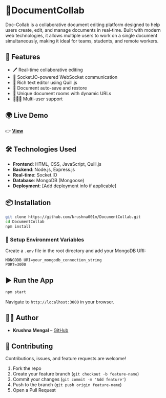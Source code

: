 # 📄DocumentCollab

Doc-Collab is a collaborative document editing platform designed to help users create, edit, and manage documents in real-time. Built with modern web technologies, it allows multiple users to work on a single document simultaneously, making it ideal for teams, students, and remote workers.


## 🚀 Features
- 🖊️ Real-time collaborative editing
- 🧠 Socket.IO-powered WebSocket communication
- 📝 Rich text editor using Quill.js
- 📂 Document auto-save and restore
- 🔐 Unique document rooms with dynamic URLs
- 🧑‍🤝‍🧑 Multi-user support


## 🌍 Live Demo
👉 [**View**](https://doc-collab.lovable.app/)  

## 🛠️ Technologies Used

- **Frontend**: HTML, CSS, JavaScript, Quill.js
- **Backend**: Node.js, Express.js
- **Real-time**: Socket.IO
- **Database**: MongoDB (Mongoose)
- **Deployment**: [Add deployment info if applicable]

## 📦 Installation

```bash
git clone https://github.com/krushna001m/DocumentCollab.git
cd DocumentCollab
npm install
```

### 🔧 Setup Environment Variables

Create a `.env` file in the root directory and add your MongoDB URI:

```env
MONGODB_URI=your_mongodb_connection_string
PORT=3000
```

## ▶️ Run the App

```bash
npm start
```

Navigate to `http://localhost:3000` in your browser.


## 🧑‍💻 Author

- **Krushna Mengal** – [GitHub](https://github.com/krushna001m)

## 🤝 Contributing

Contributions, issues, and feature requests are welcome!

1. Fork the repo
2. Create your feature branch (`git checkout -b feature-name`)
3. Commit your changes (`git commit -m 'Add feature'`)
4. Push to the branch (`git push origin feature-name`)
5. Open a Pull Request
